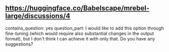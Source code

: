 ## https://huggingface.co/Babelscape/mrebel-large/discussions/4

contains_question: yes
question_part: I would like to add this option through fine-tuning (which would require also substantial changes in the output format), but I don't think I can achieve it with only that. Do you have any suggestions?